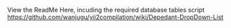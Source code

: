 View the ReadMe Here, incuding the required database tables script
https://github.com/wanjugu/yii2compilation/wiki/Depedant-DropDown-List
